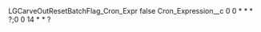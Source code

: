 <?xml version="1.0" encoding="UTF-8"?>
<CustomMetadata xmlns="http://soap.sforce.com/2006/04/metadata" xmlns:xsi="http://www.w3.org/2001/XMLSchema-instance" xmlns:xsd="http://www.w3.org/2001/XMLSchema">
    <label>LGCarveOutResetBatchFlag_Cron_Expr</label>
    <protected>false</protected>
    <values>
        <field>Cron_Expression__c</field>
        <value xsi:type="xsd:string">0 0 * * * ?;0 0 14 * * ?</value>
    </values>
</CustomMetadata>
